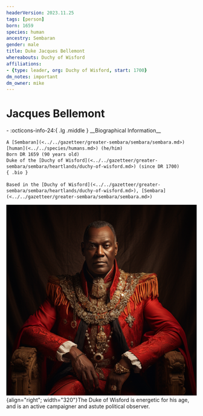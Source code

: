 ```yaml
---
headerVersion: 2023.11.25
tags: [person]
born: 1659
species: human
ancestry: Sembaran
gender: male
title: Duke Jacques Bellemont
whereabouts: Duchy of Wisford
affiliations:
- {type: leader, org: Duchy of Wisford, start: 1700}
dm_notes: important
dm_owner: mike
---
```

# Jacques Bellemont
<div class="grid cards ext-narrow-margin ext-one-column" markdown>
- :octicons-info-24:{ .lg .middle } __Biographical Information__

    A [Sembaran](<../../gazetteer/greater-sembara/sembara/sembara.md>) [human](<../../species/humans.md>) (he/him)  
    Born DR 1659 (90 years old)  
    Duke of the [Duchy of Wisford](<../../gazetteer/greater-sembara/sembara/heartlands/duchy-of-wisford.md>) (since DR 1700)  
    { .bio }

    Based in the [Duchy of Wisford](<../../gazetteer/greater-sembara/sembara/heartlands/duchy-of-wisford.md>), [Sembara](<../../gazetteer/greater-sembara/sembara/sembara.md>)
</div>


![Duke of Wisford 2](../../assets/duke-of-wisford-2.png){align="right"; width="320"}The Duke of Wisford is energetic for his age, and is an active campaigner and astute political observer. 